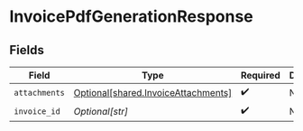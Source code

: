 # InvoicePdfGenerationResponse


## Fields

| Field                                                                                | Type                                                                                 | Required                                                                             | Description                                                                          |
| ------------------------------------------------------------------------------------ | ------------------------------------------------------------------------------------ | ------------------------------------------------------------------------------------ | ------------------------------------------------------------------------------------ |
| `attachments`                                                                        | [Optional[shared.InvoiceAttachments]](undefined/models/shared/invoiceattachments.md) | :heavy_check_mark:                                                                   | N/A                                                                                  |
| `invoice_id`                                                                         | *Optional[str]*                                                                      | :heavy_check_mark:                                                                   | N/A                                                                                  |